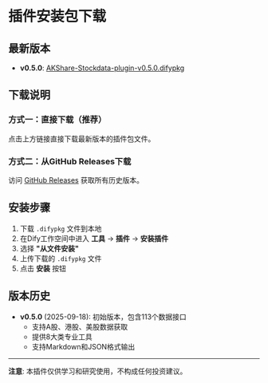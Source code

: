 # 插件安装包下载

## 最新版本

- **v0.5.0**: [AKShare-Stockdata-plugin-v0.5.0.difypkg](./AKShare-Stockdata-plugin-v0.5.0.difypkg)

## 下载说明

### 方式一：直接下载（推荐）
点击上方链接直接下载最新版本的插件包文件。

### 方式二：从GitHub Releases下载
访问 [GitHub Releases](https://github.com/shaoxing-xie/akshare-stockdata-plugin/releases) 获取所有历史版本。

## 安装步骤

1. 下载 `.difypkg` 文件到本地
2. 在Dify工作空间中进入 **工具** → **插件** → **安装插件**
3. 选择 **"从文件安装"**
4. 上传下载的 `.difypkg` 文件
5. 点击 **安装** 按钮

## 版本历史

- **v0.5.0** (2025-09-18): 初始版本，包含113个数据接口
  - 支持A股、港股、美股数据获取
  - 提供8大类专业工具
  - 支持Markdown和JSON格式输出

---

**注意**: 本插件仅供学习和研究使用，不构成任何投资建议。
